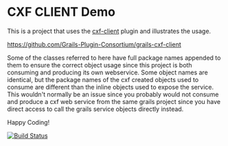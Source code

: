 CXF CLIENT Demo
======

This is a project that uses the [cxf-client](https://github.com/Grails-Plugin-Consortium/grails-cxf-client) plugin and illustrates the usage.

<https://github.com/Grails-Plugin-Consortium/grails-cxf-client>

Some of the classes referred to here have full package names appended to them to ensure the correct object usage since this project is both consuming and producing its own webservice. Some object names are identical, but the package names of the cxf created objects used to consume are different than the inline objects used to expose the service.  This wouldn't normally be an issue since you probably would not consume and produce a cxf web service from the same grails project since you have direct access to call the grails service objects directly instead.

Happy Coding!

[![Build Status](https://travis-ci.org/Grails-Plugin-Consortium/grails-cxf-client-demo.png?branch=master)](https://travis-ci.org/Grails-Plugin-Consortium/grails-cxf-client-demo)
